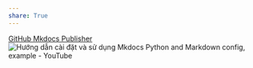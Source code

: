 ```yaml
---
share: True
---
```

[GitHub Mkdocs Publisher](GitHub%20Mkdocs%20Publisher.md#)
![Hướng dẫn cài đặt và sử dụng Mkdocs Python and Markdown config, example - YouTube](https://youtu.be/TMpZulzUfDw)